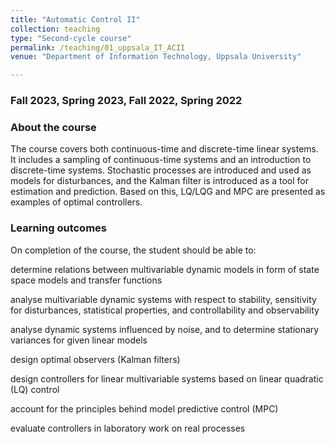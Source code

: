 ```yaml
---
title: "Automatic Control II"
collection: teaching
type: "Second-cycle course"
permalink: /teaching/01_uppsala_IT_ACII
venue: "Department of Information Technology, Uppsala University"

---
```


### **Fall 2023, Spring 2023, Fall 2022, Spring 2022**

### **About the course**

The course covers both continuous-time and discrete-time linear systems. It includes a sampling of continuous-time systems and an introduction to discrete-time systems. Stochastic processes are introduced and used as models for disturbances, and the Kalman filter is introduced as a tool for estimation and prediction. Based on this, LQ/LQG and MPC are presented as examples of optimal controllers.



### **Learning outcomes**

On completion of the course, the student should be able to:

determine relations between multivariable dynamic models in form of state space models and transfer functions

analyse multivariable dynamic systems with respect to stability, sensitivity for disturbances, statistical properties, and controllability and observability

analyse dynamic systems influenced by noise, and to determine stationary variances for given linear models

design optimal observers (Kalman filters)

design controllers for linear multivariable systems based on linear quadratic (LQ) control

account for the principles behind model predictive control (MPC)

evaluate controllers in laboratory work on real processes
